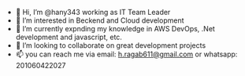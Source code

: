 - 👋 Hi, I’m @hany343 working as IT Team Leader
- 👀 I’m interested in Beckend and Cloud development
- 🌱 I’m currently expnding my knowledge in AWS DevOps, .Net development and javascript, etc.
- 💞️ I’m looking to collaborate on great development projects
- 📫 you can reach me via email: h.ragab611@gmail.com or whatsapp: 201060422027 

<!---
hany343/hany343 is a ✨ special ✨ repository because its `README.md` (this file) appears on your GitHub profile.
You can click the Preview link to take a look at your changes.
--->
